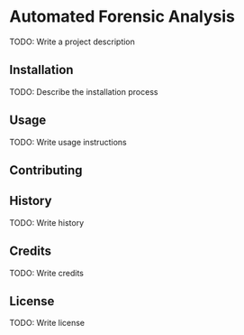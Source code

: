# Automated Forensic Analysis

TODO: Write a project description

## Installation

TODO: Describe the installation process

## Usage

TODO: Write usage instructions

## Contributing

## History

TODO: Write history

## Credits

TODO: Write credits

## License

TODO: Write license

